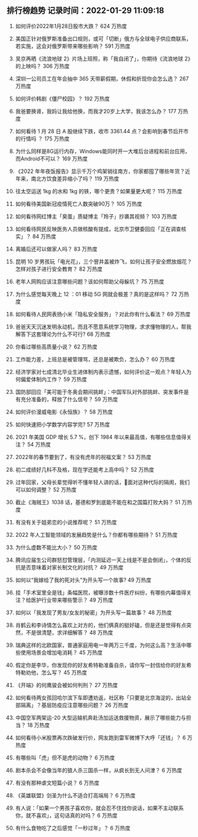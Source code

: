 
## 排行榜趋势 记录时间：2022-01-29 11:09:18
  
  1. 如何评价2022年1月28日股市大跌？ 624 万热度
    
  2. 美国正针对俄罗斯准备出口规则，或可「切断」俄方与全球电子供应商联系，若实施，这会对俄罗斯带来哪些影响？ 591 万热度
    
  3. 吴京再晒《流浪地球 2》片场上班照，称「我自闭了」，你期待《流浪地球 2》的上映吗？ 306 万热度
    
  4. 深圳一公司员工在年会抽中 365 天带薪假期，休假和折现你会怎么选？ 267 万热度
    
  5. 如何评价韩剧《僵尸校园》？ 192 万热度
    
  6. 我爸要换肾，我妈让我给他换，而我才20岁上大学，我该怎么办？ 177 万热度
    
  7. 如何看待 1 月 28 日 A 股继续下跌，收市 3361.44 点？会影响到春节后开市的行情吗 ？ 175 万热度
    
  8. 为什么同样是8G运行内存，Windows能同时开一大堆后台进程和前台应用，而Android不可以？ 169 万热度
    
  9. 《2022 年年夜饭报告》显示千万个鸡架销往南方，你家都囤了哪些年货？近年来，南北方饮食差异缩小了吗？ 119 万热度
    
  10. 往太空运送 1kg 的水和 1kg 的铁，哪个更贵？如果量更大呢？ 115 万热度
    
  11. 如何看待美国新冠疫情死亡人数突破90万？ 105 万热度
    
  12. 如何看待网红博主「臭蛋」质疑博主「玲子」抄袭其视频？ 103 万热度
    
  13. 如何看待网民反映医务人员做核酸有提成，北京市卫健委回应「正在调查核实」？ 84 万热度
    
  14. 离婚后还可以做家人吗？ 83 万热度
    
  15. 昆明 10 岁男孩玩「电光花」，三个窨井盖被炸飞，如何让孩子安全燃放烟花？怎样对孩子进行安全教育？ 82 万热度
    
  16. 老年人网购应该注意哪些问题？该如何帮助父母躲坑？ 75 万热度
    
  17. 为什么感觉每天晚上 12 ：01 移动 5G 网就会极差？真的是这样吗？ 72 万热度
    
  18. 如何看待人民网表扬小米「隐私安全服务」？对此你有什么看法？ 69 万热度
    
  19. 爸爸天天沉迷发明永动机，而且不愿意系统学习物理，求求懂物理的人，帮我解答下这套理论为什么不可行? 68 万热度
    
  20. 你看过哪些高质量小说？ 62 万热度
    
  21. 工作能力差，上班总是被管理骂，还总是被欺负，怎么办？ 60 万热度
    
  22. 经济学家对七成清北毕业生进体制内表示遗憾，如何评价这一观点？年轻人为何偏爱体制内工作？ 59 万热度
    
  23. 国防部回应「美可能于冬奥会期间挑衅」：中国军队对外部挑衅、突发事件是有充分准备的，释放了什么信号？ 59 万热度
    
  24. 如何评价漫威电影《永恒族》？ 58 万热度
    
  25. 如何快速把小学数学内容学完? 57 万热度
    
  26. 2021 年美国 GDP 增长 5.7 %，创下 1984 年以来最高值，有哪些信息值得关注？ 54 万热度
    
  27. 2022年的春节要到了，有没有虎年的祝福文案？ 53 万热度
    
  28. 初二成绩好几科不及格，现在学还能考上高中吗？ 52 万热度
    
  29. 过年回家，父母长辈觉得听不懂年轻人讲的话，面对这种代际的隔阂，我们可以如何调整？ 52 万热度
    
  30. 截止《海贼王》1038 话，基德和罗到底能不能在和之国篇打败大妈？ 51 万热度
    
  31. 有没有关于姐弟恋的小说推荐呢？ 51 万热度
    
  32. 2022 年人工智能领域的发展趋势是什么？你都有哪些期待？ 51 万热度
    
  33. 为什么虚数不能比大小？ 50 万热度
    
  34. 腾讯应届生公司群怒怼管理层，「内测延迟一天上线是不是会倒闭」，个体的反抗是否意味着对家长制文化的对抗？ 49 万热度
    
  35. 如何以“我嫁给了我的死对头”为开头写一个故事? 49 万热度
    
  36. 挂「手术室里全是钱」条幅医院，被曝涉数十件医疗纠纷，有哪些内幕值得关注？给医护行业带来哪些警示？ 49 万热度
    
  37. 如何以「我发现了男友/女友的秘密」为开头写一篇故事？ 48 万热度
    
  38. 肖鹤云和李诗情怎么喜欢上对方的，他们俩真的挺好磕，但是还是觉得有点突然，不是很清楚，求详细解答？ 48 万热度
    
  39. 瑞典这样的北欧国家，普通家庭用电一年两万三千度，为何这么高？生活中哪些使用场景会增加电消耗？ 45 万热度
    
  40. 假定你是李华，你发现你的好友希特勒准备自杀，请你写一封信给你的好友希特勒劝他，怎么写？ 45 万热度
    
  41. 《开端》的何鹰骏会被如何判刑？ 27 万热度
    
  42. 如何看待两女孩回哈尔滨下车即遭劝返，社区称「只要是北京海淀的，出站全部隔离」？基层防疫应注意哪些问题？ 26 万热度
    
  43. 中国空军两架运-20 大型运输机奔赴汤加运送救援物资，展示了哪些能力与担当？ 18 万热度
    
  44. 如何看待小米股票再次跌破发行价，网友跑到雷军微博下大呼「还钱」？ 6 万热度
    
  45. 有哪些叫「虎」但不是虎的动物？ 6 万热度
    
  46. 剧本杀会不会像当年的狼人杀三国杀一样，从疯长到无人问津？ 6 万热度
    
  47. 有没有那种虐文短篇小说？ 6 万热度
    
  48. 《英雄联盟》剑圣为什么不适合打高端局？ 6 万热度
    
  49. 有人说：「如果一个男孩子喜欢你，就会忍不住找你说话，如果不主动联系你，就不喜欢」，这句话真的对吗？ 6 万热度
    
  50. 有什么食物吃了之后感觉「一秒过年」？ 6 万热度
    